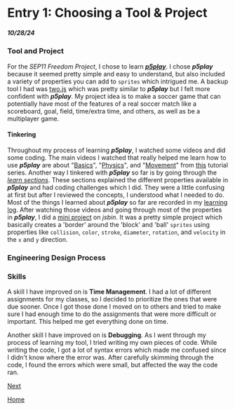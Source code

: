 # Entry 1: Choosing a Tool & Project
##### 10/28/24

### Tool and Project
For the *SEP11 Freedom Project*, I chose to learn [***p5play***](https://p5play.org/). I chose ***p5play*** because it seemed pretty simple and easy to understand, but also included a variety of properties you can add to `sprites` which intrigued me. A backup tool I had was [two.js](https://two.js.org/) which was pretty similar to ***p5play*** but I felt more confident with ***p5play***. My project idea is to make a soccer game that can potentially have most of the features of a real soccer match like a scoreboard, goal, field, time/extra time, and others, as well as be a multiplayer game.

#### Tinkering
Throughout my process of learning ***p5play***, I watched some videos and did some coding. The main videos I watched that really helped me learn how to use ***p5play*** are about "[Basics](https://www.youtube.com/watch?v=5addy2G5DIc&list=PLoHS9P-kC-252Pd9MJD_ItfaVuYV2kTCE&index=1)", "[Physics](https://www.youtube.com/watch?v=cPTrLLdCX-Y&list=PLoHS9P-kC-252Pd9MJD_ItfaVuYV2kTCE&index=2)", and "[Movement](https://www.youtube.com/watch?v=p0vk5HlcFA8&list=PLoHS9P-kC-252Pd9MJD_ItfaVuYV2kTCE&index=3)" from [this](https://www.youtube.com/watch?v=5addy2G5DIc&list=PLoHS9P-kC-252Pd9MJD_ItfaVuYV2kTCE) tutorial series. Another way I tinkered with ***p5play*** so far is by going through the [*learn sections*](https://p5play.org/learn/index.html). These sections explained the different properties available in ***p5play*** and had coding challenges which I did. They were a little confusing at first but after I reviewed the concepts, I understood what I needed to do. Most of the things I learned about ***p5play*** so far are recorded in my [learning log](../tool/learning-log.md). After watching those videos and going through most of the properties in ***p5play***, I did a [mini project](https://jsbin.com/qudinafaso/edit?js,output) on *jsbin*. It was a pretty simple project which basically creates a 'border' around the 'block' and 'ball' `sprites` using properties like `collision`, `color`, `stroke`, `diameter`, `rotation`, and `velocity` in the `x` and `y` direction.

### Engineering Design Process


### Skills
A skill I have improved on is **Time Management**. I had a lot of different assignments for my classes, so I decided to prioritize the ones that were due sooner. Once I got those done I moved on to others and tried to make sure I had enough time to do the assignments that were more difficult or important. This helped me get everything done on time.

Another skill I have improved on is **Debugging**. As I went through my process of learning my tool, I tried writing my own pieces of code. While writing the code, I got a lot of syntax errors which made me confused since I didn't know where the error was. After carefully skimming through the code, I found the errors which were small, but affected the way the code ran.

[Next](entry02.md)

[Home](../README.md)
